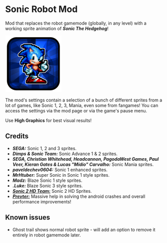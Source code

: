 # Sonic Robot Mod

Mod that replaces the robot gamemode (globally, in any level) with a working sprite animation of ***Sonic The Hedgehog***!

<img src="logo.png" width="180" alt="Sonic Robot Mod Logo"/>

The mod's settings contain a selection of a bunch of different sprites from a lot of games, like Sonic 1, 2, 3, Mania, even some from fangames!
You can access the settings via the mod page or via the game's pause menu.

Use **High Graphics** for best visual results!

## Credits

- ***SEGA:*** Sonic 1, 2 and 3 sprites.
- ***Dimps & Sonic Team:*** Sonic Advance 1 & 2 sprites.
- ***SEGA, Christian Whitehead, Headcannon, PagodaWest Games, Paul Veer, Kieran Gates & Lucas "Midio" Carvalho:*** Sonic Mania sprites.
- ***paveldechev0604:*** Sonic 1 enhanced sprites.
- ***MrHtuber:*** Super Sonic in Sonic 1 style sprites.
- ***Madz:*** Blaze Sonic 1 style sprites.
- ***.Luke:*** Blaze Sonic 3 style sprites.
- [***Sonic 2 HD Team:***](https://sonic2hd.com/staff/) Sonic 2 HD Sprites.
- [***Prevter:***](https://github.com/Prevter) Massive help in solving the android crashes and overall performance improvements!

## Known issues

- Ghost trail shows normal robot sprite - will add an option to remove it entirely in robot gamemode later.